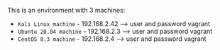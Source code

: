 This is an environment with 3 machines:
* `Kali Linux machine`    - 192.168.2.42  --> user and password vagrant
* `Ubuntu 20.04 machine`  - 192.168.2.3   --> user and password vagrant
* `CentOS 8.3 machine`    - 192.168.2.4   --> user and password vagrant
